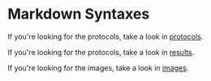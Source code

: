 
# Markdown Syntaxes

If you're looking for the protocols, take a look in [protocols](/protocols).

If you're looking for the protocols, take a look in [results](results).

If you're looking for the images, take a look in [images](/images).
